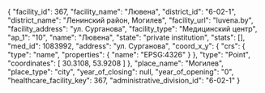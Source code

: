 {
    "facility_id": 367,
    "facility_name": "Лювена",
    "district_id": "6-02-1",
    "district_name": "Ленинский район, Могилев",
    "facility_url": "luvena.by",
    "facility_address": "ул. Сурганова",
    "facility_type": "Медицинский центр",
    "ap_1": "10",
    "name": "Лювена",
    "state": "private institution",
    "stats": [],
    "med_id": 1083992,
    "address": "ул. Сурганова",
    "coord_x_y": {
        "crs": {
            "type": "name",
            "properties": {
                "name": "EPSG:4326"
            }
        },
        "type": "Point",
        "coordinates": [
            30.3108,
            53.9208
        ]
    },
    "place_name": "Могилев",
    "place_type": "city",
    "year_of_closing": null,
    "year_of_opening": "0",
    "healthcare_facility_key": 367,
    "administrative_division_id": "6-02-1"
}